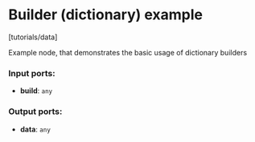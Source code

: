 # Builder (dictionary) example

[tutorials/data]

Example node, that demonstrates the basic usage of dictionary builders

### Input ports:

* __build__: `any`

### Output ports:

* __data__: `any`

